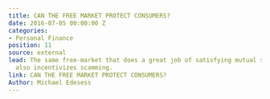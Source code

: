 ```yaml
---
title: CAN THE FREE MARKET PROTECT CONSUMERS?
date: 2016-07-05 00:00:00 Z
categories:
- Personal Finance
position: 11
source: external
lead: The same free-market that does a great job of satisfying mutual self-interests,
  also incentivizes scamming.
link: CAN THE FREE MARKET PROTECT CONSUMERS?
Author: Michael Edesess
---
```


